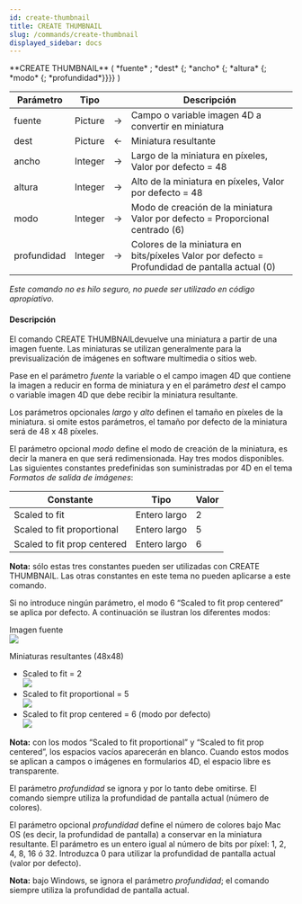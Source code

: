 ```yaml
---
id: create-thumbnail
title: CREATE THUMBNAIL
slug: /commands/create-thumbnail
displayed_sidebar: docs
---
```


<!--REF #_command_.CREATE THUMBNAIL.Syntax-->**CREATE THUMBNAIL** ( *fuente* ; *dest* {; *ancho* {; *altura* {; *modo* {; *profundidad*}}}} )<!-- END REF-->
<!--REF #_command_.CREATE THUMBNAIL.Params-->
| Parámetro | Tipo |  | Descripción |
| --- | --- | --- | --- |
| fuente | Picture | &#8594;  | Campo o variable imagen 4D a convertir en miniatura |
| dest | Picture | &#8592; | Miniatura resultante |
| ancho | Integer | &#8594;  | Largo de la miniatura en píxeles, Valor por defecto = 48 |
| altura | Integer | &#8594;  | Alto de la miniatura en píxeles, Valor por defecto = 48 |
| modo | Integer | &#8594;  | Modo de creación de la miniatura Valor por defecto = Proporcional centrado (6) |
| profundidad | Integer | &#8594;  | Colores de la miniatura en bits/píxeles Valor por defecto = Profundidad de pantalla actual (0) |

<!-- END REF-->

*Este comando no es hilo seguro, no puede ser utilizado en código apropiativo.*


#### Descripción 

<!--REF #_command_.CREATE THUMBNAIL.Summary-->El comando CREATE THUMBNAILdevuelve una miniatura a partir de una imagen fuente.<!-- END REF--> Las miniaturas se utilizan generalmente para la previsualización de imágenes en software multimedia o sitios web.

Pase en el parámetro *fuente* la variable o el campo imagen 4D que contiene la imagen a reducir en forma de miniatura y en el parámetro *dest* el campo o variable imagen 4D que debe recibir la miniatura resultante.  
  
Los parámetros opcionales *largo* y *alto* definen el tamaño en píxeles de la miniatura. si omite estos parámetros, el tamaño por defecto de la miniatura será de 48 x 48 píxeles.

El parámetro opcional *modo* define el modo de creación de la miniatura, es decir la manera en que será redimensionada. Hay tres modos disponibles. Las siguientes constantes predefinidas son suministradas por 4D en el tema *Formatos de salida de imágenes*:

| Constante                   | Tipo         | Valor |
| --------------------------- | ------------ | ----- |
| Scaled to fit               | Entero largo | 2     |
| Scaled to fit proportional  | Entero largo | 5     |
| Scaled to fit prop centered | Entero largo | 6     |

**Nota:** sólo estas tres constantes pueden ser utilizadas con CREATE THUMBNAIL. Las otras constantes en este tema no pueden aplicarse a este comando. 

Si no introduce ningún parámetro, el modo 6 “Scaled to fit prop centered” se aplica por defecto. A continuación se ilustran los diferentes modos:

Imagen fuente   
![](../assets/en/commands/pict27911.es.png)

Miniaturas resultantes (48x48)

* Scaled to fit = 2  
![](../assets/en/commands/pict27912.es.png)
* Scaled to fit proportional = 5  
![](../assets/en/commands/pict27913.es.png)
* Scaled to fit prop centered = 6 (modo por defecto)  
![](../assets/en/commands/pict27914.es.png)

**Nota:** con los modos “Scaled to fit proportional” y “Scaled to fit prop centered”, los espacios vacíos aparecerán en blanco. Cuando estos modos se aplican a campos o imágenes en formularios 4D, el espacio libre es transparente.

El parámetro *profundidad* se ignora y por lo tanto debe omitirse. El comando siempre utiliza la profundidad de pantalla actual (número de colores). 

El parámetro opcional *profundidad* define el número de colores bajo Mac OS (es decir, la profundidad de pantalla) a conservar en la miniatura resultante. El parámetro es un entero igual al número de bits por píxel: 1, 2, 4, 8, 16 ó 32\. Introduzca 0 para utilizar la profundidad de pantalla actual (valor por defecto).

**Nota:** bajo Windows, se ignora el parámetro *profundidad*; el comando siempre utiliza la profundidad de pantalla actual.
